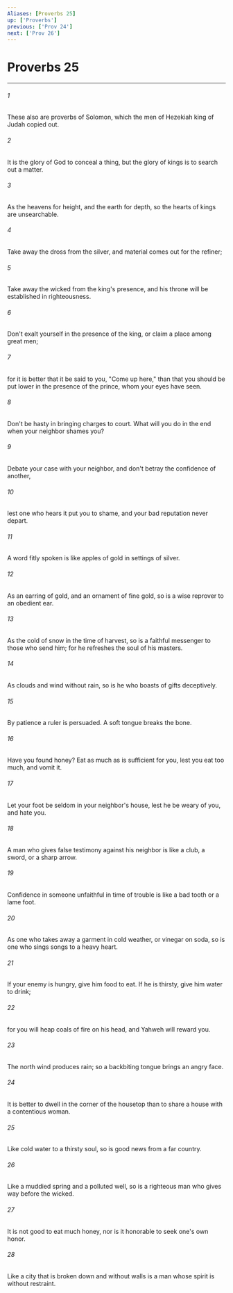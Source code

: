 ```yaml
---
Aliases: [Proverbs 25]
up: ['Proverbs']
previous: ['Prov 24']
next: ['Prov 26']
---
```

# Proverbs 25
***





###### 1 

These also are proverbs of Solomon, which the men of Hezekiah king of Judah copied out. 



###### 2 

It is the glory of God to conceal a thing, but the glory of kings is to search out a matter. 



###### 3 

As the heavens for height, and the earth for depth, so the hearts of kings are unsearchable. 



###### 4 

Take away the dross from the silver, and material comes out for the refiner; 



###### 5 

Take away the wicked from the king's presence, and his throne will be established in righteousness. 



###### 6 

Don't exalt yourself in the presence of the king, or claim a place among great men; 



###### 7 

for it is better that it be said to you, "Come up here," than that you should be put lower in the presence of the prince, whom your eyes have seen. 



###### 8 

Don't be hasty in bringing charges to court. What will you do in the end when your neighbor shames you? 



###### 9 

Debate your case with your neighbor, and don't betray the confidence of another, 



###### 10 

lest one who hears it put you to shame, and your bad reputation never depart. 



###### 11 

A word fitly spoken is like apples of gold in settings of silver. 



###### 12 

As an earring of gold, and an ornament of fine gold, so is a wise reprover to an obedient ear. 



###### 13 

As the cold of snow in the time of harvest, so is a faithful messenger to those who send him; for he refreshes the soul of his masters. 



###### 14 

As clouds and wind without rain, so is he who boasts of gifts deceptively. 



###### 15 

By patience a ruler is persuaded. A soft tongue breaks the bone. 



###### 16 

Have you found honey? Eat as much as is sufficient for you, lest you eat too much, and vomit it. 



###### 17 

Let your foot be seldom in your neighbor's house, lest he be weary of you, and hate you. 



###### 18 

A man who gives false testimony against his neighbor is like a club, a sword, or a sharp arrow. 



###### 19 

Confidence in someone unfaithful in time of trouble is like a bad tooth or a lame foot. 



###### 20 

As one who takes away a garment in cold weather, or vinegar on soda, so is one who sings songs to a heavy heart. 



###### 21 

If your enemy is hungry, give him food to eat. If he is thirsty, give him water to drink; 



###### 22 

for you will heap coals of fire on his head, and Yahweh will reward you. 



###### 23 

The north wind produces rain; so a backbiting tongue brings an angry face. 



###### 24 

It is better to dwell in the corner of the housetop than to share a house with a contentious woman. 



###### 25 

Like cold water to a thirsty soul, so is good news from a far country. 



###### 26 

Like a muddied spring and a polluted well, so is a righteous man who gives way before the wicked. 



###### 27 

It is not good to eat much honey, nor is it honorable to seek one's own honor. 



###### 28 

Like a city that is broken down and without walls is a man whose spirit is without restraint.
